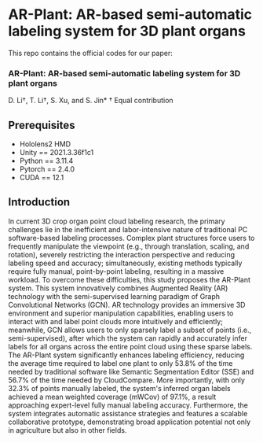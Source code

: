 # AR-Plant: AR-based semi-automatic labeling system for 3D plant organs  
This repo contains the official codes for our paper:

### AR-Plant: AR-based semi-automatic labeling system for 3D plant organs
D. Li†, T. Li†, S. Xu, and S. Jin*
† Equal contribution

## Prerequisites
* Hololens2 HMD
* Unity == 2021.3.36f1c1
* Python == 3.11.4
* Pytorch == 2.4.0
* CUDA == 12.1

## Introduction
In current 3D crop organ point cloud labeling research, the primary challenges lie in the inefficient and labor-intensive nature of traditional PC software-based labeling processes. Complex plant structures force users to frequently manipulate the viewpoint (e.g., through translation, scaling, and rotation), severely restricting the interaction perspective and reducing labeling speed and accuracy; simultaneously, existing methods typically require fully manual, point-by-point labeling, resulting in a massive workload.
To overcome these difficulties, this study proposes the AR-Plant system. This system innovatively combines Augmented Reality (AR) technology with the semi-supervised learning paradigm of Graph Convolutional Networks (GCN). AR technology provides an immersive 3D environment and superior manipulation capabilities, enabling users to interact with and label point clouds more intuitively and efficiently; meanwhile, GCN allows users to only sparsely label a subset of points (i.e., semi-supervised), after which the system can rapidly and accurately infer labels for all organs across the entire point cloud using these sparse labels.
The AR-Plant system significantly enhances labeling efficiency, reducing the average time required to label one plant to only 53.8% of the time needed by traditional software like Semantic Segmentation Editor (SSE) and 56.7% of the time needed by CloudCompare. More importantly, with only 32.3% of points manually labeled, the system's inferred organ labels achieved a mean weighted coverage (mWCov) of 97.1%, a result approaching expert-level fully manual labeling accuracy. Furthermore, the system integrates automatic assistance strategies and features a scalable collaborative prototype, demonstrating broad application potential not only in agriculture but also in other fields.
